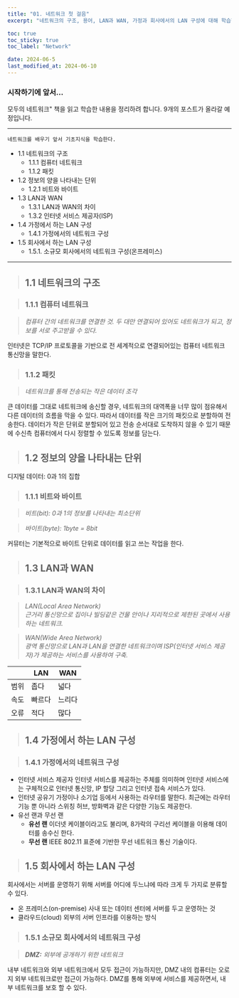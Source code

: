 ```yaml
---
title: "01. 네트워크 첫 걸음"
excerpt: "네트워크의 구조, 용어, LAN과 WAN, 가정과 회사에서의 LAN 구성에 대해 학습한 것을 정리하는 글입니다."

toc: true
toc_sticky: true
toc_label: "Network"

date: 2024-06-5
last_modified_at: 2024-06-10
---
```


### 시작하기에 앞서...
모두의 네트워크" 책을 읽고 학습한 내용을 정리하려 합니다.
9개의 포스트가 올라갈 예정입니다.

---
```
네트워크를 배우기 앞서 기초지식을 학습한다.
```
- 1.1 네트워크의 구조
    - 1.1.1 컴퓨터 네트워크
    - 1.1.2 패킷
- 1.2 정보의 양을 나타내는 단위
    - 1.2.1 비트와 바이트
- 1.3 LAN과 WAN
    - 1.3.1 LAN과 WAN의 차이
    - 1.3.2 인터넷 서비스 제공자(ISP)
- 1.4 가정에서 하는 LAN 구성
    - 1.4.1 가정에서의 네트워크 구성
- 1.5 회사에서 하는 LAN 구성
    - 1.5.1. 소규모 회사에서의 네트워크 구성(온프레미스)
---

> ## 1.1 네트워크의 구조

> ### 1.1.1 컴퓨터 네트워크

> *컴퓨터 간의 네트워크를 연결한 것. 두 대만 연결되어 있어도 네트워크가 되고, 정보를 서로 주고받을 수 있다.*

인터넷은 TCP/IP 프로토콜을 기반으로 전 세계적으로 연결되어있는 컴퓨터 네트워크 통신망을 말한다.

> ### 1.1.2 패킷

> *네트워크를 통해 전송되는 작은 데이터 조각*

큰 데이터를 그대로 네트워크에 송신할 경우, 네트워크의 대역폭을 너무 많이 점유해서 다른 데이터의 흐름을 막을 수 있다.
따라서 데이터를 작은 크기의 패킷으로 분할하여 전송한다.
데이터가 작은 단위로 분할되어 있고 전송 순서대로 도착하지 않을 수 있기 때문에 수신측 컴퓨터에서 다시 정렬할 수 있도록 정보를 담는다.

> ## 1.2 정보의 양을 나타내는 단위

디지털 데이터: 0과 1의 집합

> ### 1.1.1 비트와 바이트

> *비트(bit): 0과 1의 정보를 나타내는 최소단위*

> *바이트(byte): 1byte = 8bit*

커뮤터는 기본적으로 바이트 단위로 데이터를 읽고 쓰는 작업을 한다.

> ## 1.3 LAN과 WAN

> ### 1.3.1 LAN과 WAN의 차이

> *LAN(Local Area Network)  
근거리 통신망으로 집이나 빌딩같은 건물 안이나 지리적으로 제한된 곳에서 사용하는 네트워크.*

> *WAN(Wide Area Network)  
광역 통신망으로 LAN과 LAN을 연결한 네트워크이며 ISP(인터넷 서비스 제공자)가 제공하는 서비스를 사용하여 구축.*

|     | LAN  | WAN   |
|-----|------|-------|
| 범위 | 좁다  | 넓다   |
| 속도 | 빠르다 | 느리다 |
| 오류 | 적다  | 많다   |

> ## 1.4 가정에서 하는 LAN 구성

> ### 1.4.1 가정에서의 네트워크 구성
- 인터넷 서비스 제공자
인터넷 서비스를 제공하는 주체를 의미하며 인터넷 서비스에는 구체적으로 인터넷 통신망, IP 할당 그리고 인터넷 접속 서비스가 있다.
- 인터넷 공유기
가정이나 소기업 등에서 사용하는 라우터를 말한다. 최근에는 라우터 기능 뿐 아니라 스위칭 허브, 방화벽과 같은 다양한 기능도 제공한다.
- 유선 랜과 무선 랜
    - **유선 랜** 이더넷 케이블이라고도 불리며, 8가락의 구리선 케이블을 이용해 데이터를 송수신 한다.
    - **무선 랜** IEEE 802.11 표준에 기반한 무선 네트워크 통신 기술이다.

> ## 1.5 회사에서 하는 LAN 구성

회사에서는 서버를 운영하기 위해 서버를 어디에 두느냐에 따라 크게 두 가지로 분류할 수 있다.
- 온 프레미스(on-premise)
  사내 또는 데이터 센터에 서버를 두고 운영하는  것
- 클라우드(cloud)
  외부의 서버 인프라를 이용하는 방식
> ### 1.5.1 소규모 회사에서의 네트워크 구성

> ***DMZ:*** *외부에 공개하기 위한 네트워크*

내부 네트워크와 외부 네트워크에서 모두 접근이 가능하지만, DMZ 내의 컴퓨터는 오로지 외부 네트워크로만 접근이 가능하다.
DMZ를 통해 외부에 서비스를 제공하면서, 내부 네트워크를 보호 할 수 있다.